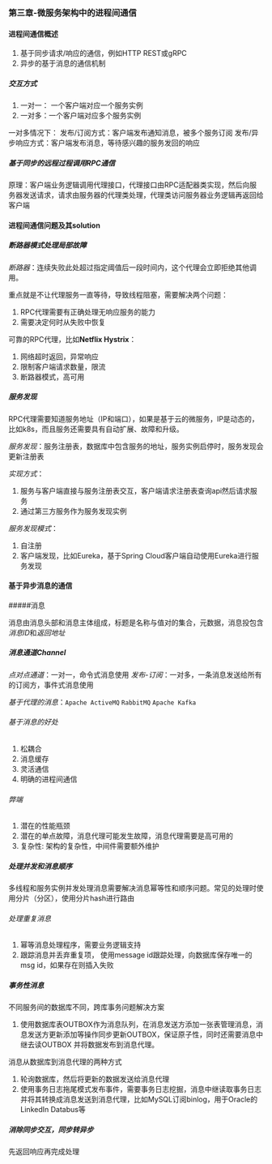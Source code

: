 ### 第三章-微服务架构中的进程间通信

#### 进程间通信概述

1. 基于同步请求/响应的通信，例如HTTP REST或gRPC
2. 异步的基于消息的通信机制

##### 交互方式

1. 一对一： 一个客户端对应一个服务实例
2. 一对多：一个客户端对应多个服务实例

一对多情况下：
发布/订阅方式：客户端发布通知消息，被多个服务订阅
发布/异步响应方式：客户端发布消息，等待感兴趣的服务发回的响应

##### 基于同步的远程过程调用RPC通信

原理：客户端业务逻辑调用代理接口，代理接口由RPC适配器类实现，然后向服务器发送请求，请求由服务器的代理类处理，代理类访问服务器业务逻辑再返回给客户端

#### 进程间通信问题及其solution

##### 断路器模式处理局部故障

*断路器*：连续失败此处超过指定阈值后一段时间内，这个代理会立即拒绝其他调用。

重点就是不让代理服务一直等待，导致线程阻塞，需要解决两个问题：
1. RPC代理需要有正确处理无响应服务的能力
2. 需要决定何时从失败中恢复

可靠的RPC代理，比如**Netflix Hystrix**：
1. 网络超时返回，异常响应
2. 限制客户端请求数量，限流
3. 断路器模式，高可用

##### 服务发现

RPC代理需要知道服务地址（IP和端口），如果是基于云的微服务，IP是动态的，比如k8s，而且服务还需要具有自动扩展、故障和升级。

*服务发现*：服务注册表，数据库中包含服务的地址，服务实例启停时，服务发现会更新注册表

*实现方式*：
1. 服务与客户端直接与服务注册表交互，客户端请求注册表查询api然后请求服务
2. 通过第三方服务作为服务发现实例

*服务发现模式*：
1. 自注册
2. 客户端发现，比如Eureka，基于Spring Cloud客户端自动使用Eureka进行服务发现

#### 基于异步消息的通信

#####消息

消息由消息头部和消息主体组成，标题是名称与值对的集合，元数据，消息投包含*消息ID*和*返回地址*

##### 消息通道Channel

*点对点通道*：一对一，命令式消息使用
*发布-订阅*：一对多，一条消息发送给所有的订阅方，事件式消息使用

*基于代理的消息*：`Apache ActiveMQ` `RabbitMQ` `Apache Kafka`

###### 基于消息的好处

1. 松耦合
2. 消息缓存
3. 灵活通信
4. 明确的进程间通信

###### 弊端

1. 潜在的性能瓶颈
2. 潜在的单点故障，消息代理可能发生故障，消息代理需要是高可用的
3. 复杂性: 架构的复杂性，中间件需要额外维护

##### 处理并发和消息顺序

多线程和服务实例并发处理消息需要解决消息幂等性和顺序问题。常见的处理时使用分片（分区），使用分片hash进行路由

###### 处理重复消息

1. 幂等消息处理程序，需要业务逻辑支持
2. 跟踪消息并丢弃重复项， 使用message id跟踪处理，向数据库保存唯一的msg id，如果存在则插入失败

##### 事务性消息

不同服务间的数据库不同，跨库事务问题解决方案
1. 使用数据库表OUTBOX作为消息队列，在消息发送方添加一张表管理消息，消息发送方更新添加等操作同步更新OUTBOX，保证原子性，同时还需要消息中继去读OUTBOX
并将数据发布到消息代理。

消息从数据库到消息代理的两种方式
1. 轮询数据库，然后将更新的数据发送给消息代理
2. 使用事务日志拖尾模式发布事件，需要事务日志挖掘，消息中继读取事务日志并将其转换成消息发送到消息代理，比如MySQL订阅binlog，用于Oracle的LinkedIn
Databus等

##### 消除同步交互，同步转异步

先返回响应再完成处理







